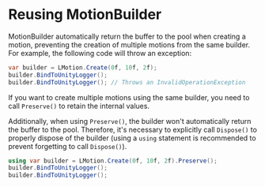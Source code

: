 # Reusing MotionBuilder

MotionBuilder automatically return the buffer to the pool when creating a motion, preventing the creation of multiple motions from the same builder. For example, the following code will throw an exception:

```cs
var builder = LMotion.Create(0f, 10f, 2f);
builder.BindToUnityLogger();
builder.BindToUnityLogger(); // Throws an InvalidOperationException
```

If you want to create multiple motions using the same builder, you need to call `Preserve()` to retain the internal values.

Additionally, when using `Preserve()`, the builder won't automatically return the buffer to the pool. Therefore, it's necessary to explicitly call `Dispose()` to properly dispose of the builder (using a `using` statement is recommended to prevent forgetting to call `Dispose()`).

```cs
using var builder = LMotion.Create(0f, 10f, 2f).Preserve();
builder.BindToUnityLogger();
builder.BindToUnityLogger();
```
